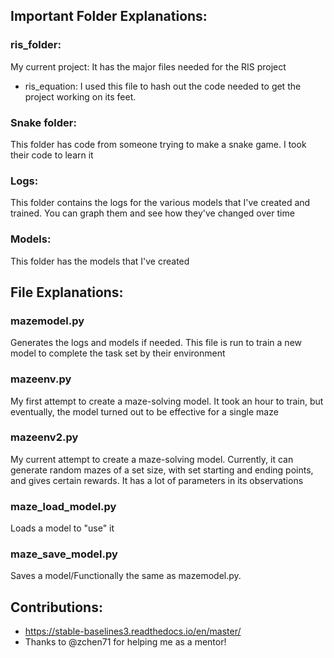 ## Important Folder Explanations:

### ris_folder:
  My current project: It has the major files needed for the RIS project
  * ris_equation: I used this file to hash out the code needed to get the project working on its feet.

### Snake folder: 
  This folder has code from someone trying to make a snake game. I took their code to learn it
  
### Logs:
  This folder contains the logs for the various models that I've created and trained. You can graph them and see how they've changed over time

### Models:
  This folder has the models that I've created

## File Explanations:

### mazemodel.py
  Generates the logs and models if needed. This file is run to train a new model to complete the task set by their environment
### mazeenv.py
  My first attempt to create a maze-solving model. It took an hour to train, but eventually, the model turned out to be effective for a single maze
### mazeenv2.py
  My current attempt to create a maze-solving model. Currently, it can generate random mazes of a set size, with set starting and ending points, and gives certain rewards. It has a lot of parameters in its observations 
### maze_load_model.py
  Loads a model to "use" it
### maze_save_model.py
  Saves a model/Functionally the same as mazemodel.py.

## Contributions:
* https://stable-baselines3.readthedocs.io/en/master/
* Thanks to @zchen71 for helping me as a mentor!
